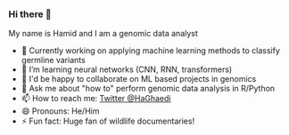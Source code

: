### Hi there 👋


My name is Hamid and I am a genomic data analyst

- 🔭 Currently working on applying machine learning methods to classify germline variants
- 🌱 I’m learning neural networks (CNN, RNN, transformers)
- 👯 I'd be happy to collaborate on ML based projects in genomics
- 💬 Ask me about "how to" perform genomic data analysis in R/Python
- 📫 How to reach me: [Twitter @HaGhaedi](https://twitter.com/HaGhaedi)
- 😄 Pronouns: He/Him
- ⚡ Fun fact: Huge fan of wildlife documentaries! 
